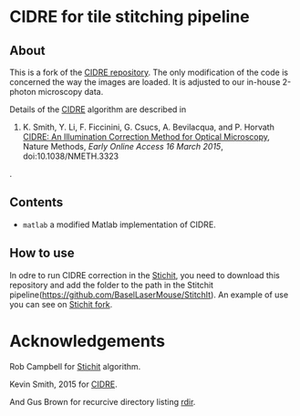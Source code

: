 CIDRE for tile stitching pipeline
=====

About
-----
This is a fork of the [CIDRE repository](https://github.com/smithk/cidre). The only modification of the code is concerned the way the images are loaded. It is adjusted to our in-house 2-photon microscopy data.   


Details of the [CIDRE](https://github.com/smithk/cidre) algorithm are described in 
<ol>
<li>
K. Smith, Y. Li, F. Ficcinini, G. Csucs, A. Bevilacqua, and P. Horvath<br>
<a href="http://www.nature.com/nmeth/journal/vaop/ncurrent/full/nmeth.3323.html">CIDRE: An Illumination Correction Method for Optical Microscopy</a>,
Nature Methods, <em>Early Online Access 16 March 2015</em>, doi:10.1038/NMETH.3323
</li>
</ol>.

Contents
--------

- ``matlab`` a modified Matlab implementation of CIDRE.


How to use
------------

In odre to run CIDRE correction in the [Stichit](https://github.com/BaselLaserMouse/StitchIt), you need to download this repository and add the folder to the path in the Stitchit pipeline(https://github.com/BaselLaserMouse/StitchIt). An example of use you can see on [Stichit fork](https://github.com/Fouga/StitchIt). 

Acknowledgements
============

Rob Campbell for [Stichit](https://github.com/BaselLaserMouse/StitchIt) algorithm.

Kevin Smith, 2015 for [CIDRE](https://github.com/smithk/cidre). 

And Gus Brown for recurcive directory listing [rdir](https://uk.mathworks.com/matlabcentral/fileexchange/19550-recursive-directory-listing).
